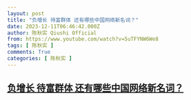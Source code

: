 ```yaml
---
layout: post
title: "负增长 待富群体 还有哪些中国网络新名词？"
date: 2023-12-11T06:46:42.000Z
author: 陈秋实 Qiushi Official
from: https://www.youtube.com/watch?v=5uTFYNW6We8
tags: [ 陈秋实 ]
comments: True
categories: [ 陈秋实 ]
---
```

<!--1702277202000-->
[负增长 待富群体 还有哪些中国网络新名词？](https://www.youtube.com/watch?v=5uTFYNW6We8)
------

<div>

</div>
